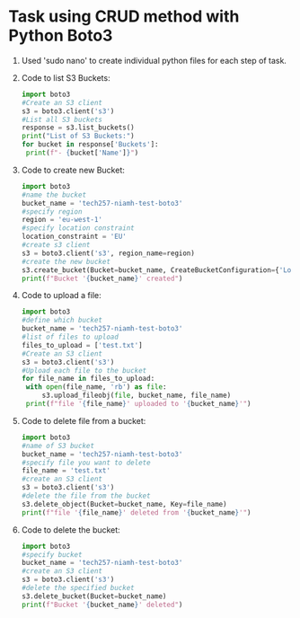 # Task using CRUD method with Python Boto3

1. Used 'sudo nano' to create individual python files for each step of task. 

2. Code to list S3 Buckets:
   
   ~~~python
   import boto3
   #Create an S3 client
   s3 = boto3.client('s3')
   #List all S3 buckets
   response = s3.list_buckets()
   print("List of S3 Buckets:")
   for bucket in response['Buckets']:
    print(f"- {bucket['Name']}")
    ~~~

3. Code to create new Bucket:
   
   ~~~python
   import boto3
   #name the bucket
   bucket_name = 'tech257-niamh-test-boto3'
   #specify region
   region = 'eu-west-1'
   #specify location constraint
   location_constraint = 'EU'
   #create s3 client
   s3 = boto3.client('s3', region_name=region)
   #create the new bucket
   s3.create_bucket(Bucket=bucket_name, CreateBucketConfiguration={'LocationConstraint': location_constraint})
   print(f"Bucket '{bucket_name}' created")
   ~~~

4. Code to upload a file:
   
   ~~~python
   import boto3
   #define which bucket
   bucket_name = 'tech257-niamh-test-boto3'
   #list of files to upload
   files_to_upload = ['test.txt']
   #Create an S3 client
   s3 = boto3.client('s3')
   #Upload each file to the bucket
   for file_name in files_to_upload:
    with open(file_name, 'rb') as file:
        s3.upload_fileobj(file, bucket_name, file_name)
    print(f"file '{file_name}' uploaded to '{bucket_name}'")
   ~~~
   
5. Code to delete file from a bucket:
   
   ~~~python
   import boto3
   #name of S3 bucket
   bucket_name = 'tech257-niamh-test-boto3'
   #specify file you want to delete
   file_name = 'test.txt'
   #create an S3 client
   s3 = boto3.client('s3')
   #delete the file from the bucket
   s3.delete_object(Bucket=bucket_name, Key=file_name)
   print(f"file '{file_name}' deleted from '{bucket_name}'")
   ~~~

6. Code to delete the bucket:
   
   ~~~python
   import boto3
   #specify bucket
   bucket_name = 'tech257-niamh-test-boto3'
   #create an S3 client
   s3 = boto3.client('s3')
   #delete the specified bucket
   s3.delete_bucket(Bucket=bucket_name)
   print(f"Bucket '{bucket_name}' deleted")
   ~~~